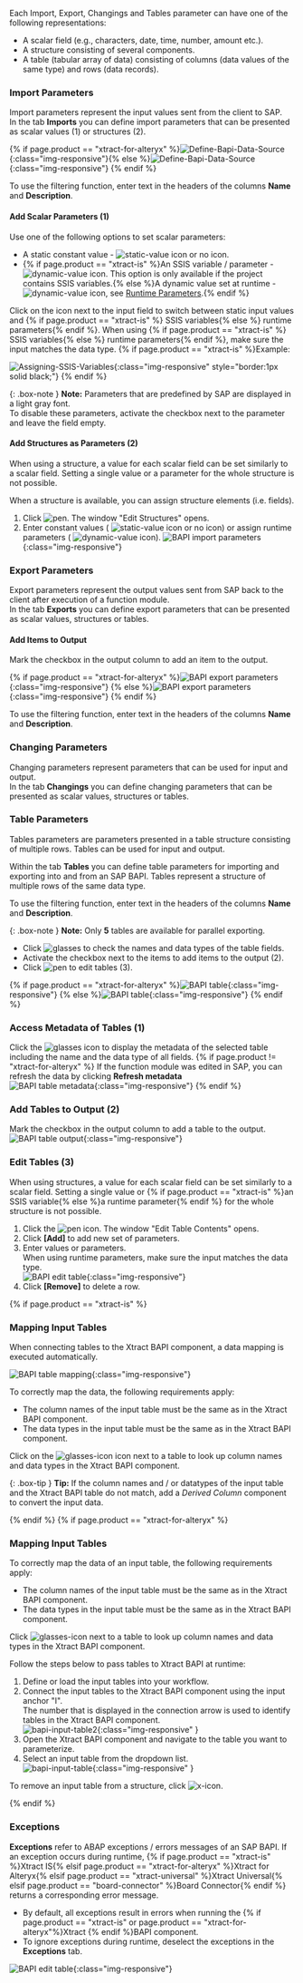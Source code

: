 Each Import, Export, Changings and Tables parameter can have one of the following representations:

- A scalar field (e.g., characters, date, time, number, amount etc.).
- A structure consisting of several components.
- A table (tabular array of data) consisting of columns (data values of the same type) and rows (data records).

### Import Parameters
Import parameters represent the input values sent from the client to SAP. <br>
In the tab **Imports** you can define import parameters that can be presented as scalar values (1) or structures (2). 

{% if page.product == "xtract-for-alteryx" %}![Define-Bapi-Data-Source](/img/content/xfa/XfA-BAPI-Parameters.png){:class="img-responsive"}{% else %}![Define-Bapi-Data-Source](/img/content/XU-BAPI-Parameters.png){:class="img-responsive"} {% endif %}

To use the filtering function, enter text in the headers of the columns **Name** and **Description**. <br>

#### Add Scalar Parameters (1)

Use one of the following options to set scalar parameters:
- A static constant value - ![static-value](/img/content/icons/runtime-parameters-static.png) icon or no icon. 
- {% if page.product == "xtract-is" %}An SSIS variable / parameter - ![dynamic-value](/img/content/icons/runtime-parameters-dynamic.png) icon. This option is only available if the project contains SSIS variables.{% else %}A dynamic value set at runtime - ![dynamic-value](/img/content/icons/runtime-parameters-dynamic.png) icon, see [Runtime Parameters](./edit-runtime-parameters).{% endif %}

Click on the icon next to the input field to switch between static input values and {% if page.product == "xtract-is" %} SSIS variables{% else %} runtime parameters{% endif %}.
When using {% if page.product == "xtract-is" %} SSIS variables{% else %} runtime parameters{% endif %}, make sure the input matches the data type. {% if page.product == "xtract-is" %}Example:

![Assigning-SSIS-Variables](/img/content/xis/ssis-variables.gif){:class="img-responsive" style="border:1px solid black;"}
{% endif %}

{: .box-note }
**Note:** Parameters that are predefined by SAP are displayed in a light gray font. <br>
To disable these parameters, activate the checkbox next to the parameter and leave the field empty. <br>

#### Add Structures as Parameters (2)

When using a structure, a value for each scalar field can be set similarly to a scalar field. 
Setting a single value or a parameter for the whole structure is not possible.

When a structure is available, you can assign structure elements (i.e. fields).<br>
1. Click ![pen](/img/content/icons/pen.png). The window "Edit Structures" opens.
2. Enter constant values ( ![static-value](/img/content/icons/runtime-parameters-static.png) icon or no icon) or assign runtime parameters ( ![dynamic-value](/img/content/icons/runtime-parameters-dynamic.png) icon).
![BAPI import parameters](/img/content/BAPI-Edit-Structure.png){:class="img-responsive"}

### Export Parameters
Export parameters represent the output values sent from SAP back to the client after execution of a function module. <br>
In the tab **Exports** you can define export parameters that can be presented as scalar values, structures or tables. 

#### Add Items to Output
Mark the checkbox in the output column to add an item to the output.

{% if page.product == "xtract-for-alteryx" %}![BAPI export parameters](/img/content/xfa/XfA-Bapi-Exports-Edit.png){:class="img-responsive"} {% else %}![BAPI export parameters](/img/content/Bapi-Exports-Edit.png){:class="img-responsive"} {% endif %}

To use the filtering function, enter text in the headers of the columns **Name** and **Description**. <br>

### Changing Parameters

Changing parameters represent parameters that can be used for input and output. <br>
In the tab **Changings** you can define changing parameters that can be presented as scalar values, structures or tables.

### Table Parameters

Tables parameters are parameters presented in a table structure consisting of multiple rows. Tables can be used for input and output.

Within the tab **Tables** you can define table parameters for importing and exporting into and from an SAP BAPI. 
Tables represent a structure of multiple rows of the same data type.

To use the filtering function, enter text in the headers of the columns **Name** and **Description**.

{: .box-note }
**Note:** Only **5** tables are available for parallel exporting.

- Click ![glasses](/img/content/icons/glasses.png) to check the names and data types of the table fields.
- Activate the checkbox next to the items to add items to the output (2).
- Click ![pen](/img/content/icons/pen.png) to edit tables (3).

{% if page.product == "xtract-for-alteryx" %}![BAPI table](/img/content/xfa/XfA-Bapi-Table-Type.png){:class="img-responsive"} {% else %}![BAPI table](/img/content/Bapi-Table-Type.png){:class="img-responsive"} {% endif %}

### Access Metadata of Tables (1)
Click the ![glasses](/img/content/icons/glasses.png) icon to display the metadata of the selected table including the name and the data type of all fields. 
{% if page.product != "xtract-for-alteryx" %}
If the function module was edited in SAP, you can refresh the data by clicking **Refresh metadata**<br>
![BAPI table metadata](/img/content/BAPI-Table-Metadata.png){:class="img-responsive"}
{% endif %}

### Add Tables to Output (2)

Mark the checkbox in the output column to add a table to the output.<br> 
![BAPI table output](/img/content/BAPI-Table-Output.png){:class="img-responsive"}

### Edit Tables (3)

When using structures, a value for each scalar field can be set similarly to a scalar field. 
Setting a single value or {% if page.product == "xtract-is" %}an SSIS variable{% else %}a runtime parameter{% endif %} for the whole structure is not possible.

1. Click the ![pen](/img/content/icons/pen.png) icon. The window "Edit Table Contents" opens.
2. Click **[Add]** to add new set of parameters.<br>
3. Enter values or parameters.<br>
When using runtime parameters, make sure the input matches the data type.<br>
![BAPI edit table](/img/content/BAPI-Edit-Table-Contents.png){:class="img-responsive"}
4. Click **[Remove]** to delete a row.

{% if page.product == "xtract-is" %}

### Mapping Input Tables

When connecting tables to the Xtract BAPI component, a data mapping is executed automatically. 

![BAPI table mapping](/img/content/ssis-write-xtractis-fuba-02.png){:class="img-responsive"}

To correctly map the data, the following requirements apply:

- The column names of the input table must be the same as in the Xtract BAPI component.
- The data types in the input table must be the same as in the Xtract BAPI component.

Click on the ![glasses-icon](/img/content/icons/glasses.png) icon next to a table to look up column names and data types in the Xtract BAPI component.

{: .box-tip }
**Tip:** If the column names and / or datatypes of the input table and the Xtract BAPI table do not match, add a *Derived Column* component to convert the input data.

{% endif %}
{% if page.product == "xtract-for-alteryx" %}

### Mapping Input Tables

To correctly map the data of an input table, the following requirements apply:

- The column names of the input table must be the same as in the Xtract BAPI component.
- The data types in the input table must be the same as in the Xtract BAPI component.

Click ![glasses-icon](/img/content/icons/glasses.png) next to a table to look up column names and data types in the Xtract BAPI component.<br>

Follow the steps below to pass tables to Xtract BAPI at runtime:
1. Define or load the input tables into your workflow. 
2. Connect the input tables to the Xtract BAPI component using the input anchor "I". <br>
The number that is displayed in the connection arrow is used to identify tables in the Xtract BAPI component.<br>
![bapi-input-table2](/img/content/xfa/bapi-input-table2.png){:class="img-responsive" }
3. Open the Xtract BAPI component and navigate to the table you want to parameterize.
4. Select an input table from the dropdown list. <br>
![bapi-input-table](/img/content/xfa/bapi-input-table.png){:class="img-responsive" }

To remove an input table from a structure, click ![x-icon](/img/content/icons/x.png).

{% endif %}

### Exceptions

**Exceptions** refer to ABAP exceptions / errors messages of an SAP BAPI.
If an exception occurs during runtime, {% if page.product == "xtract-is" %}Xtract IS{% elsif page.product == "xtract-for-alteryx" %}Xtract for Alteryx{% elsif page.product == "xtract-universal" %}Xtract Universal{% elsif page.product == "board-connector" %}Board Connector{% endif %} returns a corresponding error message.

- By default, all exceptions result in errors when running the {% if page.product == "xtract-is" or page.product == "xtract-for-alteryx"%}Xtract {% endif %}BAPI component.
- To ignore exceptions during runtime, deselect the exceptions in the **Exceptions** tab.

![BAPI edit table](/img/content/extractors.bapi/XU-BAPI-Exceptions.png){:class="img-responsive"}
